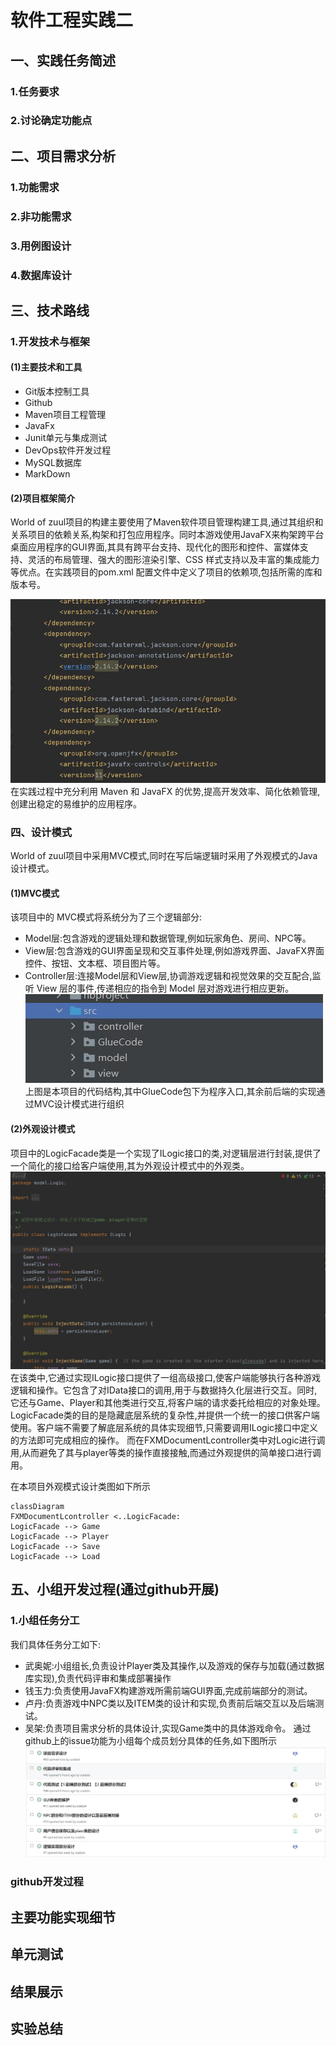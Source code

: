 # 软件工程实践二
## 一、实践任务简述
### 1.任务要求
### 2.讨论确定功能点
## 二、项目需求分析
### 1.功能需求
### 2.非功能需求
### 3.用例图设计
### 4.数据库设计
## 三、技术路线
### 1.开发技术与框架
#### (1)主要技术和工具
* Git版本控制工具
* Github
* Maven项目工程管理
* JavaFx
* Junit单元与集成测试
* DevOps软件开发过程
* MySQL数据库
* MarkDown
#### (2)项目框架简介
World of zuul项目的构建主要使用了Maven软件项目管理构建工具,通过其组织和关系项目的依赖关系,构架和打包应用程序。同时本游戏使用JavaFX来构架跨平台桌面应用程序的GUI界面,其具有跨平台支持、现代化的图形和控件、富媒体支持、灵活的布局管理、强大的图形渲染引擎、CSS 样式支持以及丰富的集成能力等优点。在实践项目的pom.xml 配置文件中定义了项目的依赖项,包括所需的库和版本号。

![avatar](figure/fig_1.jpg)
在实践过程中充分利用 Maven 和 JavaFX 的优势,提高开发效率、简化依赖管理,创建出稳定的易维护的应用程序。
### 四、设计模式
World of zuul项目中采用MVC模式,同时在写后端逻辑时采用了外观模式的Java设计模式。
#### (1)MVC模式
该项目中的 MVC模式将系统分为了三个逻辑部分:
* Model层:包含游戏的逻辑处理和数据管理,例如玩家角色、房间、NPC等。
* View层:包含游戏的GUI界面呈现和交互事件处理,例如游戏界面、JavaFX界面控件、按钮、文本框、项目图片等。
* Controller层:连接Model层和View层,协调游戏逻辑和视觉效果的交互配合,监听 View 层的事件,传递相应的指令到 Model 层对游戏进行相应更新。
![avatar](figure/fig_2.jpg)
上图是本项目的代码结构,其中GlueCode包下为程序入口,其余前后端的实现通过MVC设计模式进行组织
#### (2)外观设计模式
项目中的LogicFacade类是一个实现了ILogic接口的类,对逻辑层进行封装,提供了一个简化的接口给客户端使用,其为外观设计模式中的外观类。
![avatar](figure/fig_3.jpg)
在该类中,它通过实现ILogic接口提供了一组高级接口,使客户端能够执行各种游戏逻辑和操作。它包含了对IData接口的调用,用于与数据持久化层进行交互。同时,它还与Game、Player和其他类进行交互,将客户端的请求委托给相应的对象处理。
LogicFacade类的目的是隐藏底层系统的复杂性,并提供一个统一的接口供客户端使用。客户端不需要了解底层系统的具体实现细节,只需要调用ILogic接口中定义的方法即可完成相应的操作。
而在FXMDocumentLcontroller类中对Logic进行调用,从而避免了其与player等类的操作直接接触,而通过外观提供的简单接口进行调用。

在本项目外观模式设计类图如下所示
```mermaid
classDiagram
FXMDocumentLcontroller <..LogicFacade: 
LogicFacade --> Game
LogicFacade --> Player
LogicFacade --> Save
LogicFacade --> Load
```
## 五、小组开发过程(通过github开展)
### 1.小组任务分工
我们具体任务分工如下:
* 武奥妮:小组组长,负责设计Player类及其操作,以及游戏的保存与加载(通过数据库实现),负责代码评审和集成部署操作
* 钱玉力:负责使用JavaFX构建游戏所需前端GUI界面,完成前端部分的测试。
* 卢丹:负责游戏中NPC类以及ITEM类的设计和实现,负责前后端交互以及后端测试。
* 吴架:负责项目需求分析的具体设计,实现Game类中的具体游戏命令。
通过github上的issue功能为小组每个成员划分具体的任务,如下图所示
![avatar](figure/fig_4.jpg)

### github开发过程
## 主要功能实现细节
## 单元测试
## 结果展示
## 实验总结





